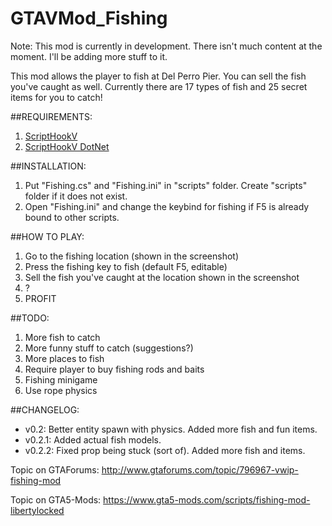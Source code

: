 # GTAVMod_Fishing
Note: This mod is currently in development. There isn't much content at the moment. I'll be adding more stuff to it.

This mod allows the player to fish at Del Perro Pier. You can sell the fish you've caught as well. Currently there are 17 types of fish and 25 secret items for you to catch!

##REQUIREMENTS:
1. [ScriptHookV](http://gtaforums.com/topic/788343-vrel-script-hook-v/)
2. [ScriptHookV DotNet](http://gtaforums.com/topic/789907-vrel-community-script-hook-v-net)

##INSTALLATION:
1. Put "Fishing.cs" and "Fishing.ini" in "scripts" folder. Create "scripts" folder if it does not exist. 
2. Open "Fishing.ini" and change the keybind for fishing if F5 is already bound to other scripts. 

##HOW TO PLAY:
1. Go to the fishing location (shown in the screenshot)
2. Press the fishing key to fish (default F5, editable)
3. Sell the fish you've caught at the location shown in the screenshot
4. ?
5. PROFIT

##TODO:
1. More fish to catch 
2. More funny stuff to catch (suggestions?) 
3. More places to fish 
4. Require player to buy fishing rods and baits 
5. Fishing minigame 
6. Use rope physics 

##CHANGELOG:
- v0.2: Better entity spawn with physics. Added more fish and fun items. 
- v0.2.1: Added actual fish models. 
- v0.2.2: Fixed prop being stuck (sort of). Added more fish and items.

Topic on GTAForums:
http://www.gtaforums.com/topic/796967-vwip-fishing-mod

Topic on GTA5-Mods:
https://www.gta5-mods.com/scripts/fishing-mod-libertylocked
